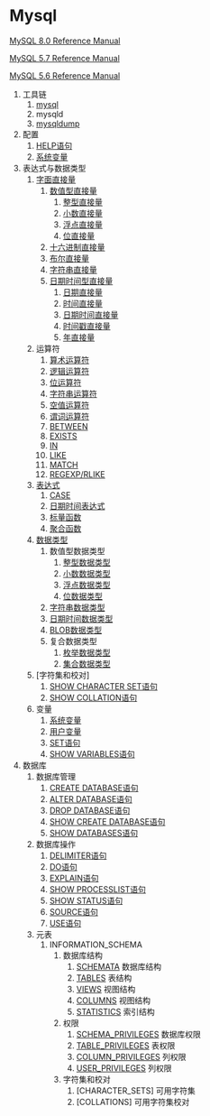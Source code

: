 # Mysql

[MySQL 8.0 Reference Manual](https://dev.mysql.com/doc/refman/8.0/en/)

[MySQL 5.7 Reference Manual](https://dev.mysql.com/doc/refman/5.7/en/)

[MySQL 5.6 Reference Manual](https://dev.mysql.com/doc/refman/5.6/en/)

1. 工具链
    1. [mysql](mysql.md)
    1. mysqld
    1. [mysqldump](mysqldump.md)
1. 配置
    1. [HELP语句](grammar/help-statement.md)
    1. [系统变量](variable/system-variable-value.md)
1. 表达式与数据类型
    1. [字面直接量](expression/literal.md)
		1. [数值型直接量](expression/literal.md#数值型直接量)
			1. [整型直接量](expression/literal.md#整型直接量)
			1. [小数直接量](expression/literal.md#小数直接量)
			1. [浮点直接量](expression/literal.md#浮点直接量)
			1. [位直接量](expression/literal.md#位直接量)
		1. [十六进制直接量](expression/literal.md#十六进制直接量)
		1. [布尔直接量](expression/literal.md#布尔直接量)
		1. [字符串直接量](expression/literal.md#字符串直接量)
		1. [日期时间型直接量](expression/literal.md#日期时间型直接量)
			1. [日期直接量](expression/literal.md#日期直接量)
			1. [时间直接量](expression/literal.md#时间直接量)
			1. [日期时间直接量](expression/literal.md#日期时间直接量)
			1. [时间戳直接量](expression/literal.md#时间戳直接量)
			1. [年直接量](expression/literal.md#年直接量)
	1. 运算符
		1. [算术运算符](expression/base-operator.md#算术运算符)
		1. [逻辑运算符](expression/base-operator.md#逻辑运算符)
		1. [位运算符](expression/base-operator.md#位运算符)
		1. [字符串运算符](expression/base-operator.md#字符串运算符)
		1. [空值运算符](expression/base-operator.md#空值运算符)
		1. [谓词运算符](expression/predicate-expression.md)
		1. [BETWEEN](expression/between-expression.md)
		1. [EXISTS](expression/exists-expression.md)
		1. [IN](expression/in-expression.md)
		1. [LIKE](expression/like-expression.md)
		1. [MATCH](expression/match-expression.md)
		1. [REGEXP/RLIKE](expression/regexp-expression.md)
	1. [表达式](expression)
		1. [CASE](expression/case-expression.md)
		1. [日期时间表达式](expression/datetime-expression.md)
		1. [标量函数](scalar-function)
		1. [聚合函数](expression/aggregation-function.md)
	1. [数据类型](datatype)
		1. 数值型数据类型
			1. [整型数据类型](datatype/integer-type.md)
			1. [小数数据类型](datatype/decimal-type.md)
			1. [浮点数据类型](datatype/float-type.md)
			1. [位数据类型](datatype/bit-type.md)
		1. [字符串数据类型](datatype/string-type.md)
		1. [日期时间数据类型](datatype/temporal-type.md)
		1. [BLOB数据类型](datatype/blob-type.md)
		1. 复合数据类型
			1. [枚举数据类型](datatype/enum-type.md)
			1. [集合数据类型](datatype/set-type.md)
	1. [字符集和校对]
		1. [SHOW CHARACTER SET语句](grammar/show-character-set-statement.md)
		1. [SHOW COLLATION语句](grammar/show-collation-statement.md)
	1. 变量
		1. [系统变量](variable/system-variable.md)
		1. [用户变量](variable/user-variable.md)
		1. [SET语句](grammar/set-statement.md)
		1. [SHOW VARIABLES语句](grammar/show-variables-statement.md)
1. 数据库
	1. 数据库管理
		1. [CREATE DATABASE语句](grammar/create-database-statement.md)
		1. [ALTER DATABASE语句](grammar/alert-database-statement.md)
		1. [DROP DATABASE语句](grammar/drop-database-statement.md)
		1. [SHOW CREATE DATABASE语句](grammar/show-create-database-statement.md)
		1. [SHOW DATABASES语句](grammar/show-databases-statement.md)
	1. 数据库操作
		1. [DELIMITER语句](grammar/delimiter-statement.md)
		1. [DO语句](grammar/do-statement.md)
		1. [EXPLAIN语句](grammar/explain-statement.md)
		1. [SHOW PROCESSLIST语句](grammar/show-processlist-statement.md)
		1. [SHOW STATUS语句](grammar/show-status-statement.md)
		1. [SOURCE语句](grammar/source-statement.md)
		1. [USE语句](grammar/use-statement.md)
	1. 元表
		1. INFORMATION_SCHEMA
			1. 数据库结构
				1. [SCHEMATA](meta/schemata-table.md) 数据库结构
				1. [TABLES](meta/tables-table.md) 表结构
				1. [VIEWS](meta/views-table.md) 视图结构
				1. [COLUMNS](meta/columns-table.md) 视图结构
				1. [STATISTICS](meta/statistics-table.md) 索引结构
			1. 权限
				1. [SCHEMA_PRIVILEGES](meta/schema-privileges-table.md) 数据库权限
				1. [TABLE_PRIVILEGES](meta/table-privileges-table.md) 表权限
				1. [COLUMN_PRIVILEGES](meta/column-privileges-table.md) 列权限
				1. [USER_PRIVILEGES](meta/user-privileges-table.md) 列权限
			1. 字符集和校对
				1. [CHARACTER_SETS] 可用字符集
				1. [COLLATIONS] 可用字符集校对
